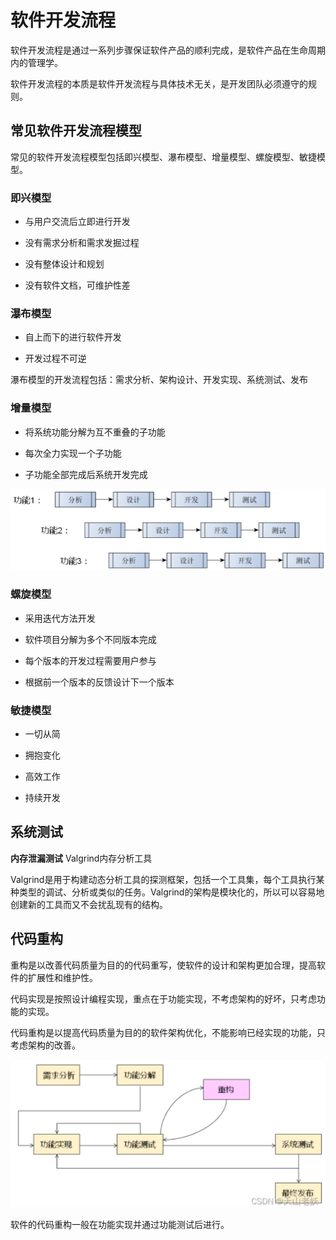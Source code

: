 # 软件开发流程

软件开发流程是通过一系列步骤保证软件产品的顺利完成，是软件产品在生命周期内的管理学。

软件开发流程的本质是软件开发流程与具体技术无关，是开发团队必须遵守的规则。



## 常见软件开发流程模型

常见的软件开发流程模型包括即兴模型、瀑布模型、增量模型、螺旋模型、敏捷模型。



### 即兴模型

- 与用户交流后立即进行开发

- 没有需求分析和需求发掘过程

- 没有整体设计和规划

- 没有软件文档，可维护性差



### 瀑布模型

- 自上而下的进行软件开发

- 开发过程不可逆

瀑布模型的开发流程包括：需求分析、架构设计、开发实现、系统测试、发布



### 增量模型

- 将系统功能分解为互不重叠的子功能

- 每次全力实现一个子功能

- 子功能全部完成后系统开发完成

<img src="11-软件开发流程.assets/image-20250310165820042.png" alt="image-20250310165820042" style="zoom: 67%;" /> 



### 螺旋模型

- 采用迭代方法开发

- 软件项目分解为多个不同版本完成

- 每个版本的开发过程需要用户参与

- 根据前一个版本的反馈设计下一个版本



### 敏捷模型

- 一切从简

- 拥抱变化

- 高效工作

- 持续开发



## 系统测试

**内存泄漏测试**
Valgrind内存分析工具

Valgrind是用于构建动态分析工具的探测框架，包括一个工具集，每个工具执行某种类型的调试、分析或类似的任务。Valgrind的架构是模块化的，所以可以容易地创建新的工具而又不会扰乱现有的结构。



## 代码重构

重构是以改善代码质量为目的的代码重写，使软件的设计和架构更加合理，提高软件的扩展性和维护性。

代码实现是按照设计编程实现，重点在于功能实现，不考虑架构的好坏，只考虑功能的实现。

代码重构是以提高代码质量为目的的软件架构优化，不能影响已经实现的功能，只考虑架构的改善。

<img src="11-软件开发流程.assets/image-20250310170104932.png" alt="image-20250310170104932" style="zoom: 67%;" /> 

 软件的代码重构一般在功能实现并通过功能测试后进行。